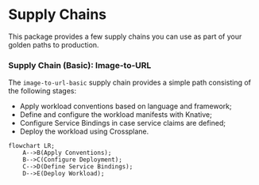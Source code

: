 # Supply Chains

This package provides a few supply chains you can use as part of your golden paths to production.

### Supply Chain (Basic): Image-to-URL

The `image-to-url-basic` supply chain provides a simple path consisting of the following stages:

* Apply workload conventions based on language and framework;
* Define and configure the workload manifests with Knative;
* Configure Service Bindings in case service claims are defined;
* Deploy the workload using Crossplane.

```mermaid
flowchart LR;
    A-->B(Apply Conventions);
    B-->C(Configure Deployment);
    C-->D(Define Service Bindings);
    D-->E(Deploy Workload);
```
